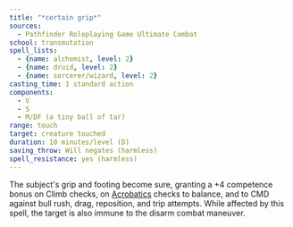 ```yaml
---
title: "*certain grip*"
sources:
  - Pathfinder Roleplaying Game Ultimate Combat
school: transmutation
spell_lists:
  - {name: alchemist, level: 2}
  - {name: druid, level: 2}
  - {name: sorcerer/wizard, level: 2}
casting_time: 1 standard action
components:
  - V
  - S
  - M/DF (a tiny ball of tar)
range: touch
target: creature touched
duration: 10 minutes/level (D)
saving_throw: Will negates (harmless)
spell_resistance: yes (harmless)
---
```


The subject's grip and footing become sure, granting a +4 competence bonus on Climb checks, on [Acrobatics](/skills/acrobatics/) checks to balance, and to CMD against bull rush, drag, reposition, and trip attempts. While affected by this spell, the target is also immune to the disarm combat maneuver.

